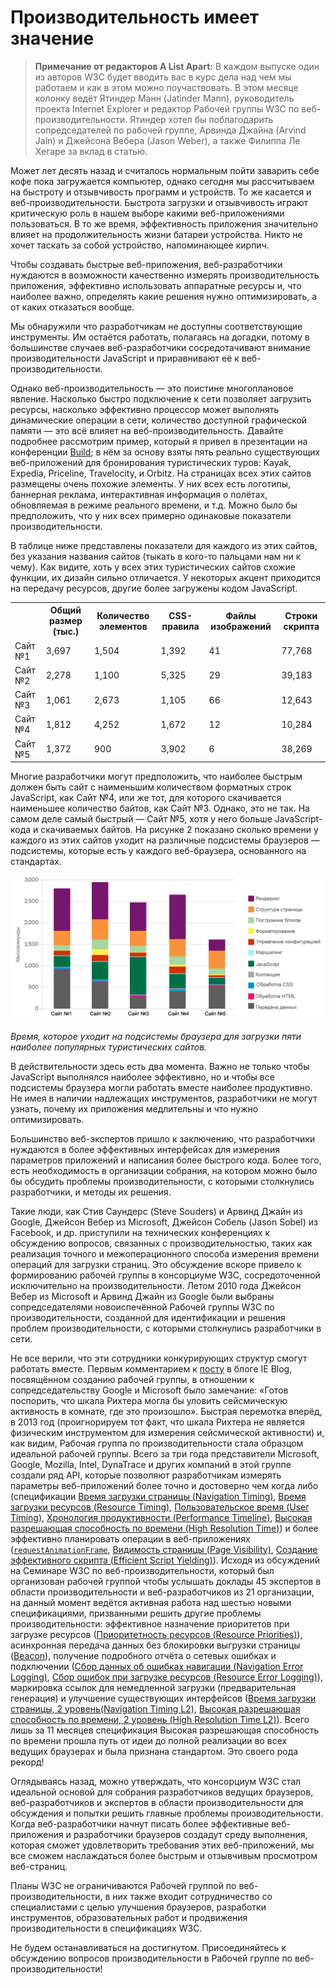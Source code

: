 # Производительность имеет значение

> **Примечание от редакторов A List Apart:** В каждом выпуске один из авторов 
W3C будет вводить вас в курс дела над чем мы работаем и как в этом можно 
поучаствовать. В этом месяце колонку ведёт Ятиндер Манн (Jatinder Mann), 
руководитель проекта Internet Explorer и редактор Рабочей группы W3C по 
веб-производительности. Ятиндер хотел бы поблагодарить сопредседателей по 
рабочей группе, Арвинда Джайна (Arvind Jain) и Джейсона Вебера (Jason Weber), а 
также Филиппа Ле Хегаре за вклад в статью.

Может лет десять назад и считалось нормальным пойти заварить себе кофе пока 
загружается компьютер, однако сегодня мы рассчитываем на быстроту и отзывчивость 
программ и устройств. То же касается и веб-производительности. Быстрота загрузки 
и отзывчивость играют критическую роль в нашем выборе какими веб-приложениями 
пользоваться. В то же время, эффективность приложения значительно влияет на 
продолжительность жизни батареи устройства. Никто не хочет таскать за собой 
устройство, напоминающее кирпич. 

Чтобы создавать быстрые веб-приложения, веб-разработчики нуждаются в возможности 
качественно измерять производительность приложения, эффективно использовать 
аппаратные ресурсы и, что наиболее важно, определять какие решения нужно 
оптимизировать, а от каких отказаться вообще. 

Мы обнаружили что разработчикам не доступны соответствующие инструменты. Им 
остаётся работать, полагаясь на догадки, потому в большинстве случаев 
веб-разработчики сосредотачивают внимание производительности JavaScript и 
приравнивают её к веб-производительности.

Однако веб-производительность — это поистине многоплановое явление. Насколько 
быстро подключение к сети позволяет загрузить ресурсы, насколько эффективно 
процессор может выполнять динамические операции в сети, количество доступной 
графической памяти — это всё влияет на веб-производительность. Давайте подробнее 
рассмотрим пример, который я привел в презентации на конференции [Build][1]; в 
нём за основу взяты пять реально существующих веб-приложений для бронирования 
туристических туров: Kayak, Expedia, Priceline, Travelocity, и Orbitz. На 
страницах всех этих сайтов размещены очень похожие элементы. У них всех есть 
логотипы, баннерная реклама, интерактивная информация о полётах, обновляемая в 
режиме реального времени, и т.д. Можно было бы предположить, что у них всех 
примерно одинаковые показатели производительности. 

В таблице ниже представлены показатели для каждого из этих сайтов, без указания 
названия сайтов (тыкать в кого-то пальцами нам ни к чему). Как видите, хоть у 
всех этих туристических сайтов схожие функции, их дизайн сильно отличается. У 
некоторых акцент приходится на передачу ресурсов, другие более загружены кодом 
JavaScript.

<table>
<tr><th></th><th>Общий размер (тыс.)</th><th>Количество элементов</th><th>CSS-правила</th><th>Файлы изображений</th><th>Строки скрипта</th></tr>
<tr><td>Сайт №1</td><td>3,697</td><td>1,504</td><td>1,392</td><td>41</td><td>77,768</td></tr>
<tr><td>Сайт №2</td><td>2,278</td><td>1,100</td><td>5,325</td><td>29</td><td>39,183</td></tr>
<tr><td>Сайт №3</td><td>1,061</td><td>2,673</td><td>1,105</td><td>66</td><td>12,643</td></tr>
<tr><td>Сайт №4</td><td>1,812</td><td>4,252</td><td>1,672</td><td>12</td><td>10,284</td></tr>
<tr><td>Сайт №5</td><td>1,372</td><td>900</td><td>3,902</td><td>6</td><td>38,269</td></tr>
</table>

Многие разработчики могут предположить, что наиболее быстрым должен быть сайт с 
наименьшим количеством форматных строк JavaScript, как Сайт №4, или же тот, для 
которого скачивается наименьшее количество байтов, как Сайт №3. Однако, это не 
так. На самом деле самый быстрый  — Сайт №5, хотя у него больше JavaScript-кода 
и скачиваемых байтов. На рисунке 2 показано сколько времени у каждого из этих 
сайтов уходит на различные подсистемы браузеров — подсистемы, которые есть у 
каждого веб-браузера, основанного на стандартах.

![диаграмма][Столбчатая диаграмма, демонстрирующая время загрузки каждой подсистемы браузера в миллисекундах для пяти сайтов]

*Время, которое уходит на подсистемы браузера для загрузки пяти наиболее 
популярных туристических сайтов.*

В действительности здесь есть два момента. Важно не только чтобы JavaScript 
выполнялся наиболее эффективно, но и чтобы все подсистемы браузера могли 
работать вместе наиболее продуктивно. Не имея в наличии надлежащих инструментов, 
разработчики не могут узнать, почему их приложения медлительны и что нужно 
оптимизировать.

Большинство веб-экспертов пришло к заключению, что разработчики нуждаются в 
более эффективных интерфейсах для измерения параметров приложений и написания 
более быстрого кода. Более того, есть необходимость в организации собрания, на 
котором можно было бы обсудить проблемы производительности, с которыми 
столкнулись разработчики, и методы их решения.

Такие люди, как Стив Саундерс (Steve Souders) и Арвинд Джайн из Google, Джейсон 
Вебер из Microsoft, Джейсон Собель (Jason Sobel) из Facebook, и др. приступили 
на технических конференциях к обсуждению вопросов, связанных с 
производительностью, таких как реализация точного и межоперационного способа 
измерения времени операций для загрузки страниц. Это обсуждение вскоре привело к 
формированию рабочей группы в консорциуме W3C, сосредоточенной исключительно на 
производительности. Летом 2010 года Джейсон Вебер из Microsoft и Арвинд Джайн из 
Google были выбраны сопредседателями новоиспечённой Рабочей группы W3C по 
производительности, созданной для идентификации и решения проблем 
производительности, с которыми столкнулись разработчики в сети.

Не все верили, что эти сотрудники конкурирующих структур смогут работать вместе. 
Первым комментарием к [посту][2] в блоге IE Blog, посвящённом созданию рабочей 
группы, в отношении к сопредседательству Google и Microsoft было замечание: 
«Готов поспорить, что шкала Рихтера могла бы уловить сейсмическую активность в 
комнате, где это произошло». Быстрая перемотка вперёд, в 2013 год (проигнорируем 
тот факт, что шкала Рихтера не является физическим инструментом для измерения 
сейсмической активности) и, как видим, Рабочая группа по производительности 
стала образцом идеальной рабочей группы. Всего за три года представители 
Microsoft, Google, Mozilla, Intel, DynaTrace и других компаний в этой группе 
создали ряд API, которые позволяют разработчикам измерять параметры 
веб-приложений более точно и достоверно чем когда либо (спецификации [Время 
загрузки страницы (Navigation Timing)][3], [Время загрузки ресурсов (Resource 
Timing)][4], [Пользовательское время (User Timing)][5], [Хронология 
продуктивности (Performance Timeline)][6], [Высокая разрешающая способность по 
времени (High Resolution Time)][7]) и более эффективно планировать операции в 
веб-приложениях ([`requestAnimationFrame`][8], [Видимость страницы (Page 
Visibility)][9], [Создание эффективного скрипта (Efficient Script Yielding)][10]). 
Исходя из обсуждений на Семинаре W3C по веб-производительности, который был 
организован рабочей группой чтобы услышать доклады 45 экспертов в области 
производительности и веб-разработчиков из 21 организации, на данный момент 
ведётся активная работа над шестью новыми спецификациями, призванными решить 
другие проблемы производительности: эффективное назначение приоритетов при 
загрузке ресурсов ([Приоритетность ресурсов (Resource Priorities)][12]), 
асинхронная передача данных без блокировки выгрузки страницы ([Beacon][13]), 
получение подробного отчёта о сетевых ошибках и подключении ([Сбор данных об 
ошибках навигации (Navigation Error Logging)][14], [Сбор ошибок при загрузке 
ресурсов (Resource Error Logging)][15]), маркировка ссылок для немедленной 
загрузки (предварительная генерация) и улучшение существующих интерфейсов 
([Время загрузки страницы, 2 уровень(Navigation Timing L2)][16], [Высокая 
разрешающая способность по времени, 2 уровень (High Resolution Time L2)][17]). 
Всего лишь за 11 месяцев спецификация Высокая разрешающая способность по времени 
прошла путь от идеи до полной реализации во всех ведущих браузерах и была 
признана стандартом. Это своего рода рекорд!

Оглядываясь назад, можно утверждать, что консорциум W3C стал идеальной основой 
для собрания разработчиков ведущих браузеров, веб-разработчиков и экспертов в 
области производительности для обсуждения и попытки решить главные проблемы 
производительности. Когда веб-разработчики начнут писать более эффективные 
веб-приложения и разработчики браузеров создадут среду выполнения, которая 
сможет удовлетворить требования этих веб-приложений, мы все сможем наслаждаться 
более быстрым и отзывчивым просмотром веб-страниц. 

Планы W3C не ограничиваются Рабочей группой по веб-производительности, в них 
также входит сотрудничество со специалистами с целью улучшения браузеров, 
разработки инструментов, образовательных работ и продвижения производительности 
в спецификациях W3C.

Не будем останавливаться на достигнутом. Присоединяйтесь к обсуждению вопросов 
производительности в Рабочей группе по веб-производительности!

[1]: http://channel9.msdn.com/Events/Build/2012/3-132
[2]: http://blogs.msdn.com/b/ie/archive/2010/08/18/microsoft-to-co-chair-new-w3c-web-performance-working-group.aspx
[3]: http://www.w3.org/TR/2012/REC-navigation-timing-20121217/
[4]: http://www.w3.org/TR/2012/CR-resource-timing-20120522/
[5]: http://www.w3.org/TR/2012/CR-user-timing-20120726/
[6]: http://www.w3.org/TR/2012/CR-performance-timeline-20120726/
[7]: http://www.w3.org/TR/hr-time/
[8]: http://www.w3.org/TR/animation-timing/
[9]: http://www.w3.org/TR/page-visibility/
[10]: https://dvcs.w3.org/hg/webperf/raw-file/tip/specs/setImmediate/Overview.html
[11]: http://www.w3.org/2012/11/performance-workshop/
[12]: https://dvcs.w3.org/hg/webperf/raw-file/tip/specs/ResourcePriorities/Overview.html
[13]: https://dvcs.w3.org/hg/webperf/raw-file/tip/specs/Beacon/Overview.html
[14]: https://dvcs.w3.org/hg/webperf/raw-file/tip/specs/NavigationErrorLogging/Overview.html
[15]: https://dvcs.w3.org/hg/webperf/raw-file/tip/specs/ResourceErrorLogging/Overview.html
[16]: https://dvcs.w3.org/hg/webperf/raw-file/tip/specs/NavigationTiming2/Overview.html
[17]: https://dvcs.w3.org/hg/webperf/raw-file/tip/specs/HighResolutionTime2/Overview.html
[18]: http://www.w3.org/2013/Talks/0610-performance/#/

[Столбчатая диаграмма, демонстрирующая время загрузки каждой подсистемы браузера в миллисекундах для пяти сайтов]: img/MannFig2_lo-ru.png